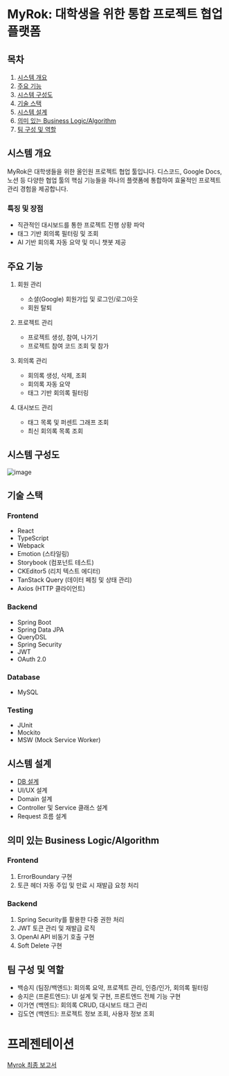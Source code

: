 # MyRok: 대학생을 위한 통합 프로젝트 협업 플랫폼

## 목차
1. [시스템 개요](#시스템-개요)
2. [주요 기능](#주요-기능)
3. [시스템 구성도](#시스템-구성도)
4. [기술 스택](#기술-스택)
5. [시스템 설계](#시스템-설계)
6. [의미 있는 Business Logic/Algorithm](#의미-있는-business-logicalgorithm)
7. [팀 구성 및 역할](#팀-구성-및-역할)

## 시스템 개요

MyRok은 대학생들을 위한 올인원 프로젝트 협업 툴입니다. 디스코드, Google Docs, 노션 등 다양한 협업 툴의 핵심 기능들을 하나의 플랫폼에 통합하여 효율적인 프로젝트 관리 경험을 제공합니다.

### 특징 및 장점
- 직관적인 대시보드를 통한 프로젝트 진행 상황 파악
- 태그 기반 회의록 필터링 및 조회
- AI 기반 회의록 자동 요약 및 미니 챗봇 제공

## 주요 기능

1. 회원 관리
   - 소셜(Google) 회원가입 및 로그인/로그아웃
   - 회원 탈퇴

2. 프로젝트 관리
   - 프로젝트 생성, 참여, 나가기
   - 프로젝트 참여 코드 조회 및 참가

3. 회의록 관리
   - 회의록 생성, 삭제, 조회
   - 회의록 자동 요약
   - 태그 기반 회의록 필터링

4. 대시보드 관리
   - 태그 목록 및 퍼센트 그래프 조회
   - 최신 회의록 목록 조회

## 시스템 구성도

![image](https://github.com/user-attachments/assets/e73ad04b-aa5c-40d8-81a2-d4e03b60dcbe)


## 기술 스택

### Frontend
- React
- TypeScript
- Webpack
- Emotion (스타일링)
- Storybook (컴포넌트 테스트)
- CKEditor5 (리치 텍스트 에디터)
- TanStack Query (데이터 페칭 및 상태 관리)
- Axios (HTTP 클라이언트)

### Backend
- Spring Boot
- Spring Data JPA
- QueryDSL
- Spring Security
- JWT
- OAuth 2.0

### Database
- MySQL

### Testing
- JUnit
- Mockito
- MSW (Mock Service Worker)

## 시스템 설계

- [DB 설계](https://dbdiagram.io/d/666ed431a179551be6ff13a7)
- UI/UX 설계
- Domain 설계
- Controller 및 Service 클래스 설계
- Request 흐름 설계

## 의미 있는 Business Logic/Algorithm

### Frontend
1. ErrorBoundary 구현
2. 토큰 헤더 자동 주입 및 만료 시 재발급 요청 처리

### Backend
1. Spring Security를 활용한 다중 권한 처리
2. JWT 토큰 관리 및 재발급 로직
3. OpenAI API 비동기 호출 구현
4. Soft Delete 구현

## 팀 구성 및 역할

- 백승지 (팀장/백엔드): 회의록 요약, 프로젝트 관리, 인증/인가, 회의록 필터링
- 송지은 (프론트엔드): UI 설계 및 구현, 프론트엔드 전체 기능 구현
- 이가연 (백엔드): 회의록 CRUD, 대시보드 태그 관리
- 김도연 (백엔드): 프로젝트 정보 조회, 사용자 정보 조회

# 프레젠테이션
[Myrok 최종 보고서](https://www.canva.com/design/DAGIA7CocuI/GUk_3Ln5KS9DwJsb_ISQjw/edit?utm_content=DAGIA7CocuI&utm_campaign=designshare&utm_medium=link2&utm_source=sharebutton)
